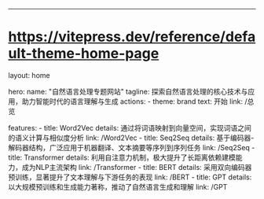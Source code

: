 ---
# https://vitepress.dev/reference/default-theme-home-page

layout: home

hero:
  name: "自然语言处理专题网站"
  tagline: 探索自然语言处理的核心技术与应用，助力智能时代的语言理解与生成
  actions:
    - theme: brand
      text: 开始
      link: /总览

features:
    - title: Word2Vec
      details: 通过将词语映射到向量空间，实现词语之间的语义计算与相似度分析
      link: /Word2Vec
    - title: Seq2Seq
      details: 基于编码器-解码器结构，广泛应用于机器翻译、文本摘要等序列到序列任务
      link: /Seq2Seq
    - title: Transformer
      details: 利用自注意力机制，极大提升了长距离依赖建模能力，成为NLP主流架构
      link: /Transformer
    - title: BERT
      details: 采用双向编码器预训练，显著提升了文本理解与下游任务的表现
      link: /BERT
    - title: GPT
      details: 以大规模预训练和生成能力著称，推动了自然语言生成和理解
      link: /GPT

